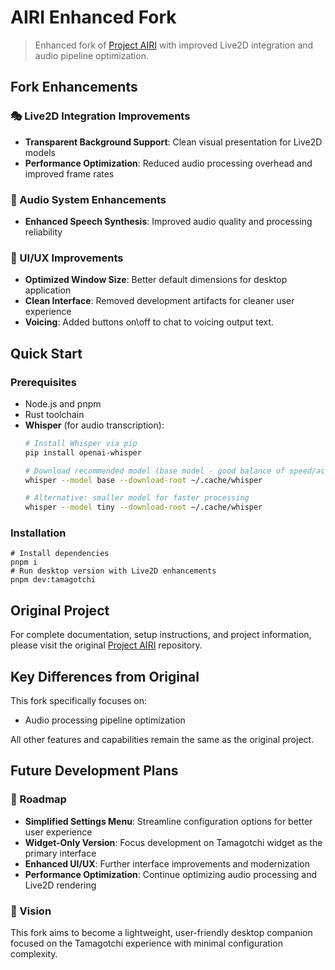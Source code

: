# AIRI Enhanced Fork

> Enhanced fork of [Project AIRI](https://github.com/moeru-ai/airi) with improved Live2D integration and audio pipeline optimization.

## Fork Enhancements

### 🎭 Live2D Integration Improvements
- **Transparent Background Support**: Clean visual presentation for Live2D models
- **Performance Optimization**: Reduced audio processing overhead and improved frame rates

### 🎵 Audio System Enhancements
- **Enhanced Speech Synthesis**: Improved audio quality and processing reliability

### 🎨 UI/UX Improvements
- **Optimized Window Size**: Better default dimensions for desktop application
- **Clean Interface**: Removed development artifacts for cleaner user experience
- **Voicing**: Added buttons on\off to chat to voicing output text.

## Quick Start

### Prerequisites
- Node.js and pnpm
- Rust toolchain
- **Whisper** (for audio transcription):
  ```bash
  # Install Whisper via pip
  pip install openai-whisper
  
  # Download recommended model (base model - good balance of speed/accuracy)
  whisper --model base --download-root ~/.cache/whisper
  
  # Alternative: smaller model for faster processing
  whisper --model tiny --download-root ~/.cache/whisper
  ```

### Installation

```shell
# Install dependencies
pnpm i
# Run desktop version with Live2D enhancements
pnpm dev:tamagotchi
```

## Original Project

For complete documentation, setup instructions, and project information, please visit the original [Project AIRI](https://github.com/moeru-ai/airi) repository.

## Key Differences from Original

This fork specifically focuses on:
- Audio processing pipeline optimization

All other features and capabilities remain the same as the original project.

## Future Development Plans

### 🎯 Roadmap
- **Simplified Settings Menu**: Streamline configuration options for better user experience
- **Widget-Only Version**: Focus development on Tamagotchi widget as the primary interface
- **Enhanced UI/UX**: Further interface improvements and modernization
- **Performance Optimization**: Continue optimizing audio processing and Live2D rendering

### 🚀 Vision
This fork aims to become a lightweight, user-friendly desktop companion focused on the Tamagotchi experience with minimal configuration complexity.
